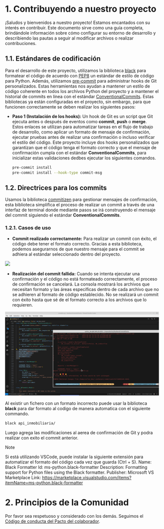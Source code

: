 # 1. Contribuyendo a nuestro proyecto

¡Saludos y bienvenidos a nuestro proyecto! Estamos encantados con su interés en contribuir. Este documento sirve como una guía completa, brindándole información sobre cómo configurar su entorno de desarrollo y describiendo las pautas a seguir al modificar archivos o realizar contribuciones.

## 1.1. Estándares de codificación

Para el desarrollo de este proyecto, utilizamos la biblioteca [black](https://black.readthedocs.io/en/stable/) para formatear el código de acuerdo con [PEP8](https://peps.python.org/pep-0008/) un estándar de estilo de código para Python. Además, utilizamos [pre-commit](https://pre-commit.com/) para administrar hooks de Git personalizados. Estas herramientas nos ayudan a mantener un estilo de código coherente en todos los archivos Python del proyecto y a mantener el historial de commits en línea con el estándar [ConventionalCommits](https://www.conventionalcommits.org/en/v1.0.0/). Estas bibliotecas ya están configuradas en el proyecto, sin embargo, para que funcionen correctamente se deben realizar los siguientes pasos:

- **Paso 1 (Instalación de los hooks):** Un hook de Git es un script que Git ejecuta antes o después de eventos como **commit**, **push** o **merge**. Estos enlaces se utilizan para automatizar tareas en el flujo de trabajo de desarrollo, como aplicar un formato de mensaje de confirmación, ejecutar pruebas antes de realizar una confirmación o incluso verificar el estilo del código. Este proyecto incluye dos hooks personalizados que garantizan que el código tenga el formato correcto y que el mensaje de confirmación cumpla con el estándar **ConventionalCommits**, para inicializar estas validaciones dedbes ejecutar los siguientes comandos.

    ```bash
    pre-commit install
    pre-commit install --hook-type commit-msg
    ```

## 1.2. Directrices para los commits

Usamos la biblioteca [commitizen](https://commitizen-tools.github.io/commitizen/) para gestionar mensajes de confirmación, esta biblioteca simplifica el proceso de realizar un commit a través de una interfaz de terminal donde mediante pasos se irá construyendo el mensaje  del commit siguiendo el estándar **ConventionalCommits**.

### 1.2.1. Casos de uso

- **Commit realizado correctamente:** Para realizar un commit con éxito, el código debe tener el formato correcto. Gracias a esta biblioteca, podemos asegurarnos de que nuestro mensaje  para el commit se adhiera al estándar seleccionado dentro del proyecto.

<div>
    <img src="https://commitizen-tools.github.io/commitizen/images/demo.gif">
</div>

- **Realización del commit fallida:** Cuando se intenta ejecutar una confirmación y el código no está formateado correctamente, el proceso de confirmación se cancelará. La consola mostrará los archivos que necesitan formato y las áreas específicas dentro de cada archivo que no se adhieren al formato de código establecido. No se realizará un commit con éxito hasta que sé de el formato correcto a los archivos que lo requieren.

<div>
    <img src="/images/CommitizenExanple1.png">
</div>

Al existir un fichero con un formato incorrecto puede usar la biblioteca **black** para dar formato al codigo de manera automatica con el siguiente commando.

```bash
black api_inmobiliaria/
```

Luego agrega las modificaciones al aerea de confirmación de Git y podra realizar con exito el commit anterior.

> [!NOTE]
> Si está utilizando VSCode, puede instalar la siguiente extensión para automatizar el formato del código cada vez que guarda (Ctrl + S).
Name: Black Formatter
Id: ms-python.black-formatter
Description: Formatting support for Python files using the Black formatter.
Publisher: Microsoft
VS Marketplace Link: https://marketplace.visualstudio.com/items?itemName=ms-python.black-formatter

# 2. Principios de la Comunidad

Por favor sea respetuoso y considerado con los demás. Seguimos el [Código de conducta del Pacto del colaborador](https://www.contributor-covenant.org/version/2/0/code_of_conduct/).